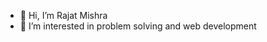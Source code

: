 - 👋 Hi, I’m Rajat Mishra
- 👀 I’m interested in problem solving and web development


<!---
rajat-mish/rajat-mish is a ✨ special ✨ repository because its `README.md` (this file) appears on your GitHub profile.
You can click the Preview link to take a look at your changes.
--->
